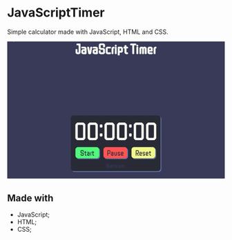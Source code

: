 # JavaScriptTimer

Simple calculator made with JavaScript, HTML and CSS.

<p align = "center">
	<img src ="assets/toReadme/gifTimer.gif">
</p>

## Made with

* JavaScript;
* HTML;
* CSS;  